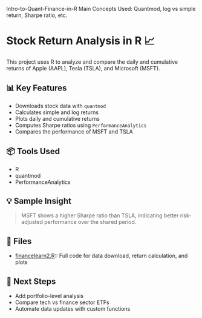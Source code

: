Intro-to-Quant-Finance-in-R
Main Concepts Used: Quantmod, log vs simple return, Sharpe ratio, etc.
# Stock Return Analysis in R 📈

This project uses R to analyze and compare the daily and cumulative returns of Apple (AAPL), Tesla (TSLA), and Microsoft (MSFT).

## 📊 Key Features
- Downloads stock data with `quantmod`
- Calculates simple and log returns
- Plots daily and cumulative returns
- Computes Sharpe ratios using `PerformanceAnalytics`
- Compares the performance of MSFT and TSLA

## 📦 Tools Used
- R
- quantmod
- PerformanceAnalytics

## 💡 Sample Insight
> MSFT shows a higher Sharpe ratio than TSLA, indicating better risk-adjusted performance over the shared period.

## 📂 Files
-  [financelearn2.R](financelearn2.R):: Full code for data download, return calculation, and plots

## 🚀 Next Steps
- Add portfolio-level analysis
- Compare tech vs finance sector ETFs
- Automate data updates with custom functions
